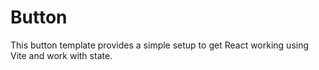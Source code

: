 # Button

This button template provides a simple setup to get React working using Vite and work with state.
